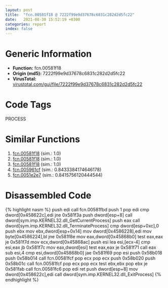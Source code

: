 ```yaml
---
layout: post
title:  "fcn.00581f18 @ 7222f99e9d37678c6831c282d2d5fc22"
date:   2021-08-30 15:52:19 +0300
categories: report
index: false
---
```


# Generic Information
- **Function:** fcn.00581f18
- **Origin (md5):** 7222f99e9d37678c6831c282d2d5fc22
- **VirusTotal:** [virustotal.com/gui/file/7222f99e9d37678c6831c282d2d5fc22][virustotal_ref]

# Code Tags
<span class="tag" id="PROCESS">PROCESS</span>


# Similar Functions

1. [fcn.00581f18][similar_1_ref] (sim.: 1.0)
2. [fcn.00581f18][similar_2_ref] (sim.: 1.0)
3. [fcn.00581f18][similar_3_ref] (sim.: 1.0)
4. [fcn.005961cf][similar_4_ref] (sim.: 0.8433384174646178)
5. [fcn.0051e2e7][similar_5_ref] (sim.: 0.8415756120444544)


# Disassembled Code

{% highlight nasm %}
push edi
call fcn.00581fbd
push 1
pop edi
cmp dword[0x458622c],edi
jne 0x581f3a
push dword[esp+8]
call dword[sym.imp.KERNEL32.dll_GetCurrentProcess]
push eax
call dword[sym.imp.KERNEL32.dll_TerminateProcess]
cmp dword[esp+0xc],0
push ebx
mov ebx,dword[esp+0x14]
mov dword[0x4586228],edi
mov byte[0x4586224],bl
jne 0x581f8e
mov eax,dword[0x45868b0]
test eax,eax
je 0x581f7d
mov ecx,dword[0x45868ac]
push esi
lea esi,[ecx-4]
cmp esi,eax
jb 0x581f7c
mov eax,dword[esi]
test eax,eax
je 0x581f71
call eax
sub esi,4
cmp esi,dword[0x45868b0]
jae 0x581f69
pop esi
push 0x58b018
push 0x58b014
call fcn.00581fcf
pop ecx
pop ecx
push 0x58b020
push 0x58b01c
call fcn.00581fcf
pop ecx
pop ecx
test ebx,ebx
pop ebx
je 0x581fab
call fcn.00581fc6
pop edi
ret 
push dword[esp+8]
mov dword[0x458622c],edi
call dword[sym.imp.KERNEL32.dll_ExitProcess]
{% endhighlight %}


[similar_1_ref]: /report/fcn.00581f18@d60ee8e4610cda1f00d49c85bf399d2d
[similar_2_ref]: /report/fcn.00581f18@8a9a5a47e947688a2f90ef26deea6dad
[similar_3_ref]: /report/fcn.00581f18@e1b4b070d3a680688b19064f5a6f71dc
[similar_4_ref]: /report/fcn.005961cf@fd515d36e5c3696f076b92b737a2556c
[similar_5_ref]: /report/fcn.0051e2e7@cc49f2546fb252f16a4d5a9a02301eb1
[virustotal_ref]: https://www.virustotal.com/gui/file/7222f99e9d37678c6831c282d2d5fc22